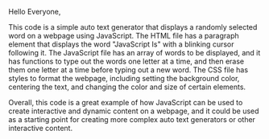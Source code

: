 Hello Everyone,

This code is a simple auto text generator that displays a randomly selected word on a webpage using JavaScript. The HTML file has a paragraph element that displays the word "JavaScript Is" with a blinking cursor following it. The JavaScript file has an array of words to be displayed, and it has functions to type out the words one letter at a time, and then erase them one letter at a time before typing out a new word. The CSS file has styles to format the webpage, including setting the background color, centering the text, and changing the color and size of certain elements.

Overall, this code is a great example of how JavaScript can be used to create interactive and dynamic content on a webpage, and it could be used as a starting point for creating more complex auto text generators or other interactive content.